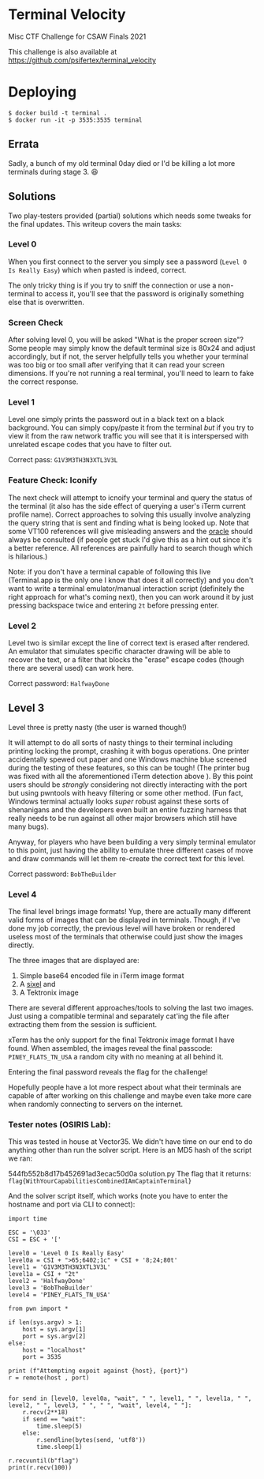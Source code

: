 # Terminal Velocity

Misc CTF Challenge for CSAW Finals 2021

This challenge is also available at https://github.com/psifertex/terminal_velocity

# Deploying

```
$ docker build -t terminal .
$ docker run -it -p 3535:3535 terminal
```

## Errata

Sadly, a bunch of my old terminal 0day died or I'd be killing a lot more terminals during stage 3. 😆


## Solutions

Two play-testers provided (partial) solutions which needs some tweaks for the final updates. This writeup covers the main tasks:

### Level 0

When you first connect to the server you simply see a password (`Level 0 Is Really Easy`) which when pasted is indeed, correct.

The only tricky thing is if you try to sniff the connection or use a non-terminal to access it, you'll see that the password is originally something else that is overwritten.

### Screen Check

After solving level 0, you will be asked "What is the proper screen size"? Some people may simply know the default terminal size is 80x24 and adjust accordingly, but if not, the server helpfully tells you whether your terminal was too big or too small after verifying that it can read your screen dimensions. If you're not running a real terminal, you'll need to learn to fake the correct response.

### Level 1

Level one simply prints the password out in a black text on a black background. You can simply copy/paste it from the terminal _but_ if you try to view it from the raw network traffic you will see that it is interspersed with unrelated escape codes that you have to filter out. 

Correct pass: `G1V3M3TH3N3XTL3V3L`

### Feature Check: Iconify

The next check will attempt to icnoify your terminal and query the status of the terminal (it also has the side effect of querying a user's iTerm current profile name). Correct approaches to solving this usually involve analyzing the query string that is sent and finding what is being looked up. Note that some VT100 references will give misleading answers and the [oracle](https://invisible-island.net/xterm/ctlseqs/ctlseqs.html) should always be consulted (if people get stuck I'd give this as a hint out since it's a better reference. All references are painfully hard to search though which is hilarious.)

Note: if you don't have a terminal capable of following this live (Terminal.app is the only one I know that does it all correctly) and you don't want to write a terminal emulator/manual interaction script (definitely the right approach for what's coming next), then you can work around it by just pressing backspace twice and entering `2t` before pressing enter.


### Level 2

Level two is similar except the line of correct text is erased after rendered. An emulator that simulates specific character drawing will be able to recover the text, or a filter that blocks the "erase" escape codes (though there are several used) can work here.

Correct password: `HalfwayDone`


## Level 3

Level three is pretty nasty (the user is warned though!)

It will attempt to do all sorts of nasty things to their terminal including printing locking the prompt, crashing it with bogus operations. One printer accidentally spewed out paper and one Windows machine blue screened during the testing of these features, so this can be tough! (The printer bug was fixed with all the aforementioned iTerm detection above ). By this point users should be _strongly_ considering not directly interacting with the port but using pwntools with heavy filtering or some other method. (Fun fact, Windows terminal actually looks _super_ robust against these sorts of shenanigans and the developers even built an entire fuzzing harness that really needs to be run against all other major browsers which still have many bugs).

Anyway, for players who have been building a very simply terminal emulator to this point, just having the ability to emulate three different cases of move and draw commands will let them re-create the correct text for this level.

Correct password: `BobTheBuilder`

### Level 4

The final level brings image formats! Yup, there are actually many different valid forms of images that can be displayed in terminals. Though, if I've done my job correctly, the previous level will have broken or rendered useless most of the terminals that otherwise could just show the images directly.

The three images that are displayed are:
1) Simple base64 encoded file in iTerm image format
2) A [sixel](https://en.wikipedia.org/wiki/Sixel)
and
3) A Tektronix image

There are several different approaches/tools to solving the last two images. Just using a compatible terminal and separately cat'ing the file after extracting them from the session is sufficient. 

xTerm has the only support for the final Tektronix image format I have found. When assembled, the images reveal the final passcode: `PINEY_FLATS_TN_USA` a random city with no meaning at all behind it.


Entering the final password reveals the flag for the challenge!

Hopefully people have a lot more respect about what their terminals are capable of after working on this challenge and maybe even take more care when randomly connecting to servers on the internet. 




### Tester notes (OSIRIS Lab):

This was tested in house at Vector35. We didn't have time on our end to do anything other than run the solver script. Here is an MD5 hash of the script we ran:

544fb552b8d17b452691ad3ecac50d0a  solution.py
The flag that it returns:
`flag{WithYourCapabilitiesCombinedIAmCaptainTerminal}`

And the solver script itself, which works (note you have to enter the hostname and port via CLI to connect):
```
import time

ESC = '\033'
CSI = ESC + '['

level0 = 'Level 0 Is Really Easy'
level0a = CSI + ">65;6402;1c" + CSI + '8;24;80t'
level1 = 'G1V3M3TH3N3XTL3V3L'
level1a = CSI + "2t"
level2 = 'HalfwayDone'
level3 = 'BobTheBuilder'
level4 = 'PINEY_FLATS_TN_USA'

from pwn import *

if len(sys.argv) > 1:
    host = sys.argv[1]
    port = sys.argv[2]
else:
    host = "localhost"
    port = 3535

print (f"Attempting expoit against {host}, {port}")
r = remote(host , port)


for send in [level0, level0a, "wait", " ", level1, " ", level1a, " ", level2, " ", level3, " ", " ", "wait", level4, " "]:
    r.recv(2**18)
    if send == "wait":
        time.sleep(5)
    else:
        r.sendline(bytes(send, 'utf8'))
        time.sleep(1)

r.recvuntil(b"flag")
print(r.recv(100))
```


